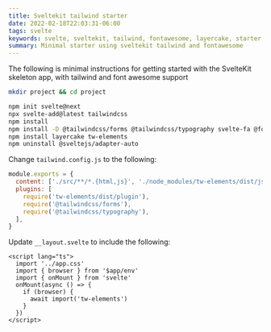```yaml
---
title: Sveltekit tailwind starter
date: 2022-02-18T22:03:31-06:00
tags: svelte
keywords: svelte, sveltekit, tailwind, fontawesome, layercake, starter
summary: Minimal starter using sveltekit tailwind and fontawesome
---
```


The following is minimal instructions for getting started with the SvelteKit skeleton app, with tailwind and font awesome support

```bash
mkdir project && cd project

npm init svelte@next
npx svelte-add@latest tailwindcss
npm install
npm install -D @tailwindcss/forms @tailwindcss/typography svelte-fa @fortawesome/free-solid-svg-icons@5.15.4 @fortawesome/free-regular-svg-icons@5.15.4 @fortawesome/free-brands-svg-icons@5.15.4 @sveltejs/adapter-static@next
npm install layercake tw-elements
npm uninstall @sveltejs/adapter-auto
```

Change `tailwind.config.js` to the following:

```js
module.exports = {
  content: ['./src/**/*.{html,js}', './node_modules/tw-elements/dist/js/**/*.js'],
  plugins: [
    require('tw-elements/dist/plugin'),
    require('@tailwindcss/forms'),
    require('@tailwindcss/typography'),
  ],
}
```

Update `__layout.svelte` to include the following:

```svelte
<script lang="ts">
  import '../app.css'
  import { browser } from '$app/env'
  import { onMount } from 'svelte'
  onMount(async () => {
    if (browser) {
      await import('tw-elements')
    }
  })
</script>
```
